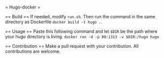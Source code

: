 = Hugo-docker =

== Build ==
If needed, modify `run.sh`. Then run the command in the same directory as
Dockerfile `docker build -t hugo .`.

== Usage ==
Paste this following command and let `$DIR` be the path where your hugo directory is living.
`docker run -d -p 80:1313 -v $DIR:/hugo hugo`

== Contribution ==
Make a pull request with your contribution. All contributions are welcome.
